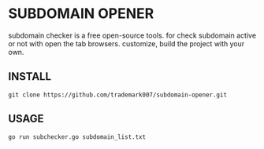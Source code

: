 # SUBDOMAIN OPENER

subdomain checker is a free open-source tools. for check subdomain active or not with open the tab browsers.
customize, build the project with your own.

## INSTALL

```
git clone https://github.com/trademark007/subdomain-opener.git
```

## USAGE

```
go run subchecker.go subdomain_list.txt
```
